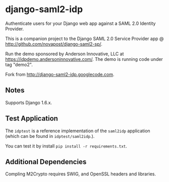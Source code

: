 django-saml2-idp
================

Authenticate users for your Django web app against a SAML 2.0 Identity Provider.

This is a companion project to the Django SAML 2.0 Service Provider app @ http://github.com/novapost/django-saml2-sp/.

Run the demo sponsored by Anderson Innovative, LLC at https://idpdemo.andersoninnovative.com/. The demo is running code under tag "demo2".

Fork from http://django-saml2-idp.googlecode.com.

Notes
-----------------------

Supports Django 1.6.x.

Test Application
----------------------

The `idptest` is a reference implementation of the `saml2idp` application
(which can be found in `idptest/saml2idp`.).

You can test it by install `pip install -r requirements.txt`.

Additional Dependencies
-----------------------

Compling M2Crypto requires SWIG, and OpenSSL headers and libraries.

